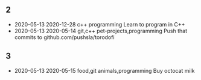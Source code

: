 ## 2
- 2020-05-13 2020-12-28 c++ programming Learn to program in C++
- 2020-05-13 2020-05-14 git,c++ pet-projects,programming Push that commits to github.com/pushsla/torodofi
## 3
- 2020-05-13 2020-05-15 food,git animals,programming Buy octocat milk
